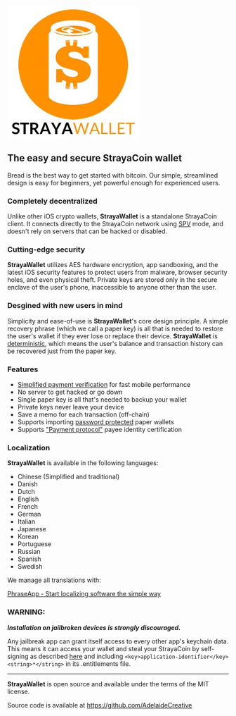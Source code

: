 [![StrayaWallet](/images/top-logo.jpg)](https://itunes.apple.com/app/breadwallet/id885251393)

## The easy and secure StrayaCoin wallet

Bread is the best way to get started with bitcoin. Our simple, streamlined design is easy for beginners, yet powerful enough for experienced users.

### Completely decentralized

Unlike other iOS crypto wallets, **StrayaWallet** is a standalone StrayaCoin client. It connects directly to the StrayaCoin network using [SPV](https://en.bitcoin.it/wiki/Thin_Client_Security#Header-Only_Clients) mode, and doesn't rely on servers that can be hacked or disabled. 

### Cutting-edge security

**StrayaWallet** utilizes AES hardware encryption, app sandboxing, and the latest iOS security features to protect users from malware, browser security holes, and even physical theft. Private keys are stored only in the secure enclave of the user's phone, inaccessible to anyone other than the user.

### Desgined with new users in mind

Simplicity and ease-of-use is **StrayaWallet**'s core design principle. A simple recovery phrase (which we call a paper key) is all that is needed to restore the user's wallet if they ever lose or replace their device. **StrayaWallet** is [deterministic](https://github.com/bitcoin/bips/blob/master/bip-0032.mediawiki), which means the user's balance and transaction history can be recovered just from the paper key.

### Features

- [Simplified payment verification](https://github.com/bitcoin/bips/blob/master/bip-0037.mediawiki) for fast mobile performance
- No server to get hacked or go down
- Single paper key is all that's needed to backup your wallet
- Private keys never leave your device
- Save a memo for each transaction (off-chain)
- Supports importing [password protected](https://github.com/bitcoin/bips/blob/master/bip-0038.mediawiki) paper wallets
- Supports ["Payment protocol"](https://github.com/bitcoin/bips/blob/master/bip-0070.mediawiki) payee identity certification

### Localization

**StrayaWallet** is available in the following languages:

- Chinese (Simplified and traditional)
- Danish
- Dutch
- English
- French
- German
- Italian
- Japanese
- Korean
- Portuguese
- Russian
- Spanish
- Swedish

We manage all translations with:

[PhraseApp - Start localizing software the simple way](https://phraseapp.com)

### WARNING:

***Installation on jailbroken devices is strongly discouraged.***

Any jailbreak app can grant itself access to every other app's keychain data. This means it can access your wallet and steal your StrayaCoin by self-signing as described [here](http://www.saurik.com/id/8) and including `<key>application-identifier</key><string>*</string>` in its .entitlements file.

---

**StrayaWallet** is open source and available under the terms of the MIT license.

Source code is available at https://github.com/AdelaideCreative
